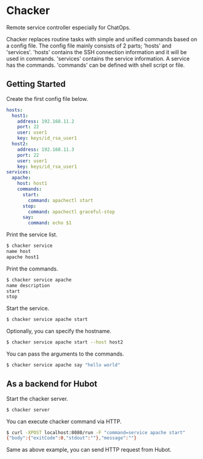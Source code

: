 # Chacker

Remote service controller especially for ChatOps.

Chacker replaces routine tasks with simple and unified commands based on a config file.
The config file mainly consists of 2 parts; 'hosts' and 'services'.
'hosts' contains the SSH connection information and it will be used in commands.
'services' contains the service information.  A service has the commands.
'commands' can be defined with shell script or file.

## Getting Started

Create the first config file below.

```yaml
hosts:
  host1:
    address: 192.168.11.2
    port: 22
    user: user1
    key: keys/id_rsa_user1
  host2:
    address: 192.168.11.3
    port: 22
    user: user1
    key: keys/id_rsa_user1
services:
  apache:
    host: host1
    commands:
      start:
        command: apachectl start
      stop:
        command: apachectl graceful-stop
      say:
        command: echo $1
```

Print the service list.

```bash
$ chacker service
name host
apache host1
```

Print the commands.

```bash
$ chacker service apache
name description
start 
stop 
```

Start the service.

```bash
$ chacker service apache start
```

Optionally, you can specify the hostname.

```bash
$ chacker service apache start --host host2
```

You can pass the arguments to the commands.

```bash
$ chacker service apache say "hello world"
```

## As a backend for Hubot

Start the chacker server.

```bash
$ chacker server
```

You can execute chacker command via HTTP.

```bash
$ curl -XPOST localhost:8080/run -F "command=service apache start"
{"body":{"exitCode":0,"stdout":""},"message":""}
```

Same as above example, you can send HTTP request from Hubot.
